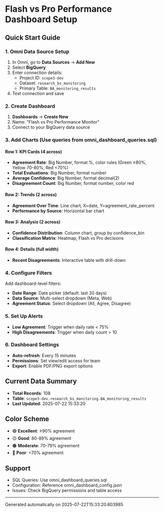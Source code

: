 # Flash vs Pro Performance Dashboard Setup

## Quick Start Guide

### 1. Omni Data Source Setup
1. In Omni, go to **Data Sources** → **Add New**
2. Select **BigQuery** 
3. Enter connection details:
   - Project ID: `scope3-dev`
   - Dataset: `research_bs_monitoring`
   - Primary Table: `BA_monitoring_results`
4. Test connection and save

### 2. Create Dashboard
1. **Dashboards** → **Create New**
2. Name: "Flash vs Pro Performance Monitor"
3. Connect to your BigQuery data source

### 3. Add Charts (Use queries from omni_dashboard_queries.sql)

#### Row 1: KPI Cards (4 across)
- **Agreement Rate**: Big Number, format %, color rules (Green ≥80%, Yellow 70-80%, Red <70%)
- **Total Evaluations**: Big Number, format number
- **Average Confidence**: Big Number, format decimal(2)  
- **Disagreement Count**: Big Number, format number, color red

#### Row 2: Trends (2 across)
- **Agreement Over Time**: Line chart, X=date, Y=agreement_rate_percent
- **Performance by Source**: Horizontal bar chart

#### Row 3: Analysis (2 across)  
- **Confidence Distribution**: Column chart, group by confidence_bin
- **Classification Matrix**: Heatmap, Flash vs Pro decisions

#### Row 4: Details (full width)
- **Recent Disagreements**: Interactive table with drill-down

### 4. Configure Filters
Add dashboard-level filters:
- **Date Range**: Date picker (default: last 30 days)
- **Data Source**: Multi-select dropdown (Meta, Web)
- **Agreement Status**: Select dropdown (All, Agree, Disagree)

### 5. Set Up Alerts
- **Low Agreement**: Trigger when daily rate < 75%
- **High Disagreements**: Trigger when daily count > 10

### 6. Dashboard Settings
- **Auto-refresh**: Every 15 minutes
- **Permissions**: Set view/edit access for team
- **Export**: Enable PDF/PNG export options

## Current Data Summary
- **Total Records**: 108
- **Table**: `scope3-dev.research_bs_monitoring.BA_monitoring_results`
- **Last Updated**: 2025-07-22 15:33:20

## Color Scheme
- 🟢 **Excellent**: ≥90% agreement
- 🟡 **Good**: 80-89% agreement  
- 🟠 **Moderate**: 70-79% agreement
- 🔴 **Poor**: <70% agreement

## Support
- SQL Queries: Use omni_dashboard_queries.sql
- Configuration: Reference omni_dashboard_config.json
- Issues: Check BigQuery permissions and table access

---
Generated automatically on 2025-07-22T15:33:20.603985

